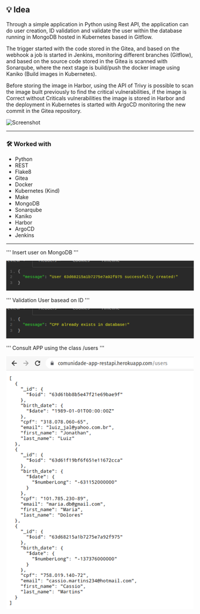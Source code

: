 ## 💡 Idea
Through a simple application in Python using Rest API, the application can do user creation, ID validation and validate the user within the database running in MongoDB hosted in Kubernetes based in Gitflow.

The trigger started with the code stored in the Gitea, and based on the webhook a job is started in Jenkins, monitoring different branches (Gitflow), and based on the source code stored in the Gitea is scanned with Sonarqube, where the next stage is build/push the docker image using Kaniko (Build images in Kubernetes). 

Before storing the image in Harbor, using the API of Trivy is possible to scan the image built previously to find the critical vulnerabilities, if the image is Correct without Criticals vulnerabilities the image is stored in Harbor and the deployment in Kubernetes is started with ArgoCD monitoring the new commit in the Gitea repository.


![Screenshot](Screenshot/REST_API_Jenkins_Gitflow.png)

---

### 🛠️ Worked with
* Python
* REST
* Flake8
* Gitea
* Docker
* Kubernetes (Kind)
* Make
* MongoDB
* Sonarqube
* Kaniko
* Harbor
* ArgoCD
* Jenkins
---

'''
Insert user on MongoDB
'''


![Screenshot](Screenshot/POST-User.png)


'''
Validation User basead on ID
'''


![Screenshot](Screenshot/validation-users.png)


'''
Consult APP using the class /users
'''


![Screenshot](Screenshot/app-users.png)